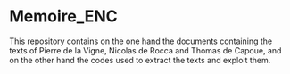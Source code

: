 # Memoire_ENC

This repository contains on the one hand the documents containing the texts of Pierre de la Vigne, Nicolas de Rocca and Thomas de Capoue, and on the other hand the codes used to extract the texts and exploit them.
